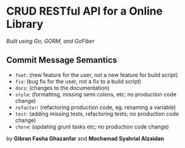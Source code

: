 # CRUD RESTful API for a Online Library
*Built using Go, GORM, and GoFiber*

## Commit Message Semantics
- `feat`: (new feature for the user, not a new feature for build script)
- `fix`: (bug fix for the user, not a fix to a build script)
- `docs`: (changes to the documentation)
- `style`: (formatting, missing semi colons, etc; no production code change)
- `refactor`: (refactoring production code, eg. renaming a variable)
- `test`: (adding missing tests, refactoring tests; no production code change)
- `chore`: (updating grunt tasks etc; no production code change)

by **Gibran Fasha Ghazanfar** and
**Mochamad Syahrial Alzaidan**